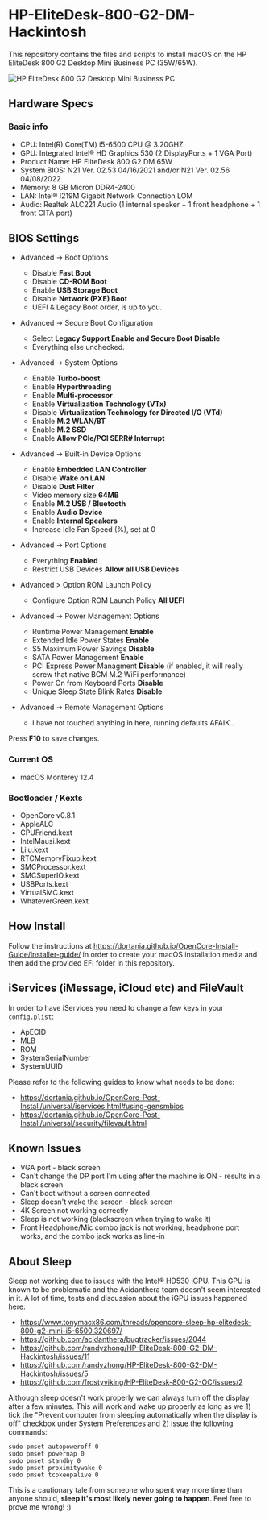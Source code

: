 # HP-EliteDesk-800-G2-DM-Hackintosh
This repository contains the files and scripts to install macOS on the HP EliteDesk 800 G2 Desktop Mini Business PC (35W/65W).

![HP EliteDesk 800 G2 Desktop Mini Business PC](https://ssl-product-images.www8-hp.com/digmedialib/prodimg/lowres/c04876268.png)

## Hardware Specs
### Basic info
- CPU: Intel(R) Core(TM) i5-6500 CPU @ 3.20GHZ
- GPU: Integrated Intel® HD Graphics 530 (2 DisplayPorts + 1 VGA Port)
- Product Name: HP EliteDesk 800 G2 DM 65W
- System BIOS: N21 Ver. 02.53 04/16/2021 and/or N21 Ver. 02.56 04/08/2022
- Memory: 8 GB Micron DDR4-2400
- LAN: Intel® I219M Gigabit Network Connection LOM
- Audio: Realtek ALC221 Audio (1 internal speaker + 1 front headphone + 1 front CITA port)


## BIOS Settings
- Advanced -> Boot Options
  - Disable **Fast Boot**
  - Disable **CD-ROM Boot**
  - Enable **USB Storage Boot**
  - Disable **Network (PXE) Boot**
  - UEFI & Legacy Boot order, is up to you.
  
- Advanced -> Secure Boot Configuration
  - Select **Legacy Support Enable and Secure Boot Disable**
  - Everything else unchecked.

- Advanced -> System Options
  - Enable **Turbo-boost**
  - Enable **Hyperthreading**
  - Enable **Multi-processor**
  - Enable **Virtualization Technology (VTx)**
  - Disable **Virtualization Technology for Directed I/O (VTd)**
  - Enable **M.2 WLAN/BT**
  - Enable **M.2 SSD**
  - Enable **Allow PCIe/PCI SERR# Interrupt**

- Advanced -> Built-in Device Options
  - Enable **Embedded LAN Controller**
  - Disable **Wake on LAN**
  - Disable **Dust Filter**
  - Video memory size **64MB**
  - Enable **M.2 USB / Bluetooth**
  - Enable **Audio Device**
  - Enable **Internal Speakers**
  - Increase Idle Fan Speed (%), set at 0

- Advanced -> Port Options
  - Everything **Enabled**
  - Restrict USB Devices **Allow all USB Devices**

- Advanced > Option ROM Launch Policy
  - Configure Option ROM Launch Policy **All UEFI**

- Advanced -> Power Management Options
  - Runtime Power Management **Enable**
  - Extended Idle Power States **Enable**
  - S5 Maximum Power Savings **Disable**
  - SATA Power Management **Enable**
  - PCI Express Power Managment **Disable** (if enabled, it will really screw that native BCM M.2 WiFi performance)
  - Power On from Keyboard Ports **Disable**
  - Unique Sleep State Blink Rates **Disable** 

- Advanced -> Remote Management Options
  - I have not touched anything in here, running defaults AFAIK..
  

Press **F10** to save changes.

### Current OS
- macOS Monterey 12.4


### Bootloader / Kexts
- OpenCore v0.8.1
- AppleALC
- CPUFriend.kext
- IntelMausi.kext
- Lilu.kext
- RTCMemoryFixup.kext
- SMCProcessor.kext
- SMCSuperIO.kext
- USBPorts.kext
- VirtualSMC.kext
- WhateverGreen.kext

## How Install
Follow the instructions at https://dortania.github.io/OpenCore-Install-Guide/installer-guide/ in order to create your macOS installation media and then add the provided EFI folder in this repository.

## iServices (iMessage, iCloud etc) and FileVault

In order to have iServices you need to change a few keys in your `config.plist`:

- ApECID
- MLB
- ROM
- SystemSerialNumber
- SystemUUID

Please refer to the following guides to know what needs to be done:

- https://dortania.github.io/OpenCore-Post-Install/universal/iservices.html#using-gensmbios
- https://dortania.github.io/OpenCore-Post-Install/universal/security/filevault.html


## Known Issues
- VGA port - black screen
- Can't change the DP port I'm using after the machine is ON - results in a black screen
- Can't boot without a screen connected
- Sleep doesn't wake the screen - black screen
- 4K Screen not working correctly
- Sleep is not working (blackscreen when trying to wake it)
- Front Headphone/Mic combo jack is not working, headphone port works, and the combo jack works as line-in

## About Sleep

Sleep not working due to issues with the Intel® HD530 iGPU. This GPU is known to be problematic and the Acidanthera team doesn't seem interested in it. A lot of time, tests and discussion about the iGPU issues happened here:

- https://www.tonymacx86.com/threads/opencore-sleep-hp-elitedesk-800-g2-mini-i5-6500.320697/
- https://github.com/acidanthera/bugtracker/issues/2044
- https://github.com/randyzhong/HP-EliteDesk-800-G2-DM-Hackintosh/issues/11
- https://github.com/randyzhong/HP-EliteDesk-800-G2-DM-Hackintosh/issues/5
- https://github.com/frostyviking/HP-EliteDesk-800-G2-OC/issues/2

Although sleep doesn't work properly we can always turn off the display after a few minutes. This will work and wake up properly as long as we 1) tick the "Prevent computer from sleeping automatically when the display is off" checkbox under System Preferences and 2) issue the following commands:

``````
sudo pmset autopoweroff 0
sudo pmset powernap 0
sudo pmset standby 0
sudo pmset proximitywake 0
sudo pmset tcpkeepalive 0
``````

This is a cautionary tale from someone who spent way more time than anyone should, **sleep it's most likely never going to happen**. Feel free to prove me wrong! :)

